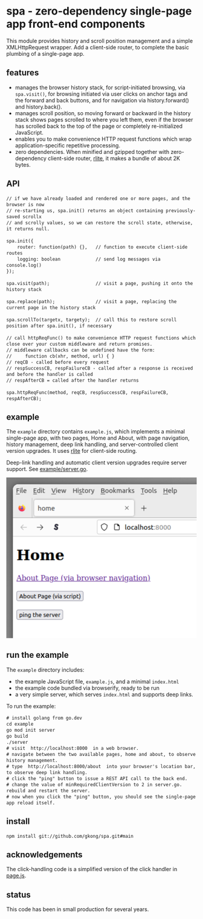 # spa - zero-dependency single-page app front-end components

This module provides history and scroll position management and a simple XMLHttpRequest wrapper.
Add a client-side router, to complete the basic plumbing of a single-page app.

## features
- manages the browser history stack, for script-initiated browsing, via `spa.visit()`, for browsing initiated via user clicks on anchor tags and the forward and back buttons, and for navigation via history.forward() and history.back().
- manages scroll position, so moving forward or backward in the history stack shows pages scrolled to where you left them, even if the browser has scrolled back to the top of the page or completely re-initialized JavaScript.
- enables you to make convenience HTTP request functions which wrap application-specific repetitive processing.
- zero dependencies. When minified and gzipped together with zero-dependency client-side router, [rlite](https://github.com/chrisdavies/rlite), it makes a bundle of about 2K bytes.

## API

	// if we have already loaded and rendered one or more pages, and the browser is now 
	// re-starting us, spa.init() returns an object containing previously-saved scrollx
	// and scrolly values, so we can restore the scroll state, otherwise, it returns null.

	spa.init({
		router: function(path) {},   // function to execute client-side routes
		logging: boolean             // send log messages via console.log()
	});

	spa.visit(path);                 // visit a page, pushing it onto the history stack

	spa.replace(path);               // visit a page, replacing the current page in the history stack

	spa.scrollTo(targetx, targety);  // call this to restore scroll position after spa.init(), if necessary

	// call httpReqFunc() to make convenience HTTP request functions which close over your custom middleware and return promises.
	// middleware callbacks can be undefined have the form:
	//     function cb(xhr, method, url) { }
	// reqCB - called before every request
	// respSuccessCB, respFailureCB - called after a response is received and before the handler is called
	// respAfterCB = called after the handler returns

	spa.httpReqFunc(method, reqCB, respSuccessCB, respFailureCB, respAfterCB);

## example

The `example` directory contains `example.js`, which implements a minimal single-page app, with two pages, Home and About, with page navigation, history management, deep link handling, and server-controlled client version upgrades. It uses [rlite](https://github.com/chrisdavies/rlite) for client-side routing.

Deep-link handling and automatic client version upgrades require server support. See [example/server.go](https://github.com/gkong/spa/blob/main/example/server.go).

![Example App Screen Shot](spa-example.png?raw=true)

## run the example

The `example` directory includes:
- the example JavaScript file, `example.js`, and a minimal `index.html`
- the example code bundled via browserify, ready to be run
- a very simple server, which serves `index.html` and supports deep links.

To run the example:

	# install golang from go.dev
	cd example
	go mod init server
	go build
	./server
	# visit  http://localhost:8000  in a web browser.
	# navigate between the two available pages, home and about, to observe history management.
	# type  http://localhost:8000/about  into your browser's location bar, to observe deep link handling.
	# click the "ping" button to issue a REST API call to the back end.
	# change the value of minRequiredClientVersion to 2 in server.go. rebuild and restart the server.
	# now when you click the "ping" button, you should see the single-page app reload itself.

## install

	npm install git://github.com/gkong/spa.git#main

## acknowledgements

The click-handling code is a simplified version of the click handler in [page.js](https://github.com/visionmedia/page.js).

## status

This code has been in small production for several years.

